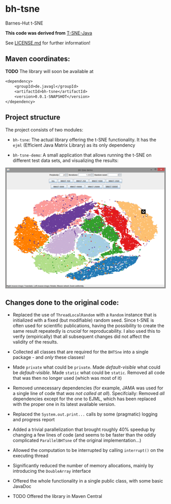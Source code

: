 
# bh-tsne

Barnes-Hut t-SNE

**This code was derived from** [T-SNE-Java](https://github.com/lejon/T-SNE-Java)

See [LICENSE.md](LICENSE.md) for further information!

## Maven coordinates:

**TODO** The library will soon be available at 

    <dependency>
        <groupId>de.javagl</groupId>
        <artifactId>bh-tsne</artifactId>
        <version>0.0.1-SNAPSHOT</version>
    </dependency>


## Project structure

The project consists of two modules:

- `bh-tsne`: The actual library offering the t-SNE functionality. It has
  the `ejml` (Efficient Java Matrix Library) as its only dependency
  
- `bh-tsne-demo`: A small application that allows running the t-SNE on
  different test data sets, and visualizing the results: 

![bh-tsne-screenshot-001.png](/screenshots/bh-tsne-screenshot-001.png)
  

## Changes done to the original code:

- Replaced the use of `ThreadLocalRandom` with a `Random` instance
  that is initialized with a fixed (but modifiable) random seed. 
  Since t-SNE is often used for scientific publications, having the 
  possibility to create the same result repeatedly is *crucial* for 
  reproducability. I also used this to verify (empirically) that all 
  subsequent changes did not affect the validity of the results.
  
- Collected all classes that are required for the `BHTSne` into a 
  single package - and *only* these classes!
  
- Made `private` what could be `private`. Made *default-visible* 
  what could be *default-visible*. Made `static` what could 
  be `static`. Removed all code that was then no longer used
  (which was most of it) 

- Removed unnecessary dependencies (for example, JAMA was used for a 
  single line of code that *was not called at all*). Specifcially:
  Removed *all* dependencies except for the one to EJML, which 
  has been replaced with the proper one in its latest available
  version.
 
- Replaced the `System.out.print...` calls by some (pragmatic)
  logging and progress report
 
- Added a trivial parallelization that brought roughly 40% speedup by 
  changing a few lines of code (and seems to be faster than the oddly 
  complicated `ParallelBHTsne` of the original implementation...)
  
- Allowed the computation to be interrupted by calling `interrupt()` on
  the executing thread
  
- Significantly reduced the number of memory allocations, mainly by 
  introducing the `DoubleArray` interface

- Offered the whole functionality in a single public class, with some
  basic JavaDoc
  
- TODO Offered the library in Maven Central
  

  